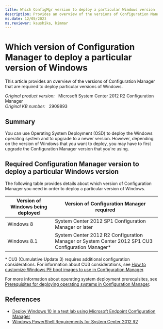```yaml
---
title: Which ConfigMgr version to deploy a particular Windows version
description: Provides an overview of the versions of Configuration Manager that correspond to particular versions of Windows in a Windows installation scenario.
ms.date: 12/05/2023
ms.reviewer: kaushika, kimmar
---
```

# Which version of Configuration Manager to deploy a particular version of Windows

This article provides an overview of the versions of Configuration Manager that are required to deploy particular versions of Windows.

_Original product version:_ &nbsp; Microsoft System Center 2012 R2 Configuration Manager  
_Original KB number:_ &nbsp; 2909893

## Summary

You can use Operating System Deployment (OSD) to deploy the Windows operating system and to upgrade to a newer version. However, depending on the version of Windows that you want to deploy, you may have to first upgrade the Configuration Manager version that you're using.

## Required Configuration Manager version to deploy a particular Windows version

The following table provides details about which version of Configuration Manager you need in order to deploy a particular version of Windows.

|Version of Windows being deployed| Version of Configuration Manager required |
|---|---|
|Windows 8|System Center 2012 SP1 Configuration Manager or later|
|Windows 8.1|System Center 2012 R2 Configuration Manager or System Center 2012 SP1 CU3 Configuration Manager*|
  
\* CU3 (Cumulative Update 3) requires additional configuration considerations. For information about CU3 considerations, see [How to customize Windows PE boot images to use in Configuration Manager](/previous-versions/system-center/system-center-2012-R2/dn387582(v=technet.10)?redirectedfrom=MSDN).

For more information about operating system deployment prerequisites, see [Prerequisites for deploying operating systems in Configuration Manager](/previous-versions/system-center/system-center-2012-R2/gg682187(v=technet.10)?redirectedfrom=MSDN).

## References

- [Deploy Windows 10 in a test lab using Microsoft Endpoint Configuration Manager](/windows/deployment/windows-10-poc-sc-config-mgr)
- [Windows PowerShell Requirements for System Center 2012 R2](/previous-versions/system-center/system-center-2012-R2/dn281932(v=sc.12)?redirectedfrom=MSDN)

